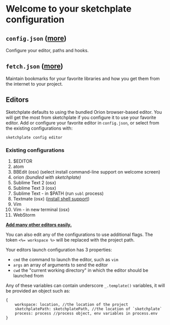 # Welcome to your sketchplate configuration


## `config.json` ([more](https://github.com/hapticdata/Sketchplate#config))
Configure your editor, paths and hooks.

## `fetch.json` ([more](https://github.com/hapticdata/Sketchplate#fetch))
Maintain bookmarks for your favorite libraries and how you get them from the internet to your project.


## Editors
Sketchplate defaults to using the bundled Orion browser-based editor. You will get the most from
sketchplate if you configure it to use your favorite editor. Add or configure your favorite editor
in `config.json`, or select from the existing configurations with:
 
```
sketchplate config editor
```

### Existing configurations


1. $EDITOR
1. atom
1. BBEdit (osx) (select install command-line support on welcome screen)
1. orion _(bundled with sketchplate)_
1. Sublime Text 2 (osx)
1. Sublime Text 3 (osx)
1. Sublime Text - in $PATH (run `subl` process)
1. Textmate (osx) ([install shell support](http://blog.macromates.com/2011/mate-and-rmate/))
1. Vim
1. Vim - in new terminal (osx)
1. WebStorm

**[Add many other editors easily.](https://github.com/hapticdata/Sketchplate#editors)**

You can also edit any of the configurations to use additional flags. The token `<%= workspace %>` will be replaced with the project path.

Your editors launch configuration has 3 properties:

* `cmd` the command to launch the editor, such as `vim`
* `args` an array of arguments to send the editor
* `cwd` the "current working directory" in which the editor should be launched from

Any of these variables can contain underscore `_.template()` variables, it will be provided an object such as:

```
{
    workspace: location, //the location of the project
    sketchplatePath: sketchplatePath, //the location of `sketchplate`
    process: process //process object, env variables in process.env
}
```
